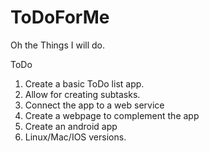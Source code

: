 ToDoForMe
=========

Oh the Things I will do.

ToDo

1. 	Create a basic ToDo list app.
2.	Allow for creating subtasks.
3.  Connect the app to a web service
4.  Create a webpage to complement the app
5.  Create an android app
6.  Linux/Mac/IOS versions.